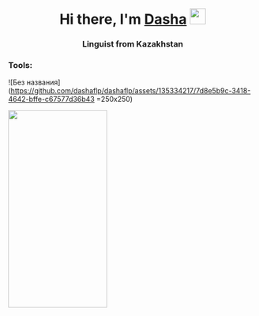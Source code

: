 ### 
<h1 align="center">Hi there, I'm <a href="https://github.com/dashaflp" target="_blank">Dasha</a> 
<img src="https://github.com/blackcater/blackcater/raw/main/images/Hi.gif" height="32"/></h1>
<h3 align="center">Linguist from Kazakhstan</h3>

<h3 align="left">Tools:</h3>

![Без названия](https://github.com/dashaflp/dashaflp/assets/135334217/7d8e5b9c-3418-4642-bffe-c67577d36b43 =250x250)

<img src="https://camo.githubusercontent.com/..." data-canonical-src="https://gyazo.com/eb5c5741b6a9a16c692170a41a49c858.png" width="200" height="400" />
